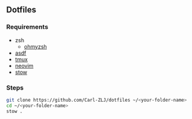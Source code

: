 ## Dotfiles

### Requirements

- zsh 
  - [ohmyzsh](https://github.com/ohmyzsh/ohmyzsh)
- [asdf](https://github.com/asdf-vm/asdf)
- [tmux](https://github.com/tmux/tmux)
- [neovim](https://github.com/neovim/neovim)
- [stow](https://github.com/aspiers/stow)


### Steps

```bash
git clone https://github.com/Carl-ZLJ/dotfiles ~/<your-folder-name>
cd ~/<your-folder-name>
stow .
```